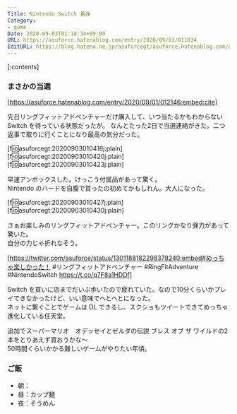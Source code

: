 ```yaml
---
Title: Nintendo Switch 着弾
Category:
- game
Date: 2020-09-03T01:18:34+09:00
URL: https://asuforce.hatenablog.com/entry/2020/09/03/011834
EditURL: https://blog.hatena.ne.jp/asuforcegt/asuforce.hatenablog.com/atom/entry/26006613623144742
---
```


[:contents]

###  まさかの当選

[https://asuforce.hatenablog.com/entry/2020/09/01/012146:embed:cite]

先日リングフィットアドベンチャーだけ購入して、いつ当たるかもわからない Switch を待っている状態だったが。
なんとたった2日で当選連絡がきた。二つ返事で取りに行くことになり最高の気分だった。

[f:id:asuforcegt:20200903010416j:plain][f:id:asuforcegt:20200903010420j:plain][f:id:asuforcegt:20200903010423j:plain]

早速アンボックスした。けっこう付属品があって驚く。  
Nintendo のハードを自腹で買ったの初めてかもしれん。大人になった。

[f:id:asuforcegt:20200903010427j:plain][f:id:asuforcegt:20200903010430j:plain]

さぁお楽しみのリングフィットアドベンチャー。このリングかなり弾力があって驚いた。  
自分の力じゃ折れなそう。

[https://twitter.com/asuforce/status/1301188182298378240:embed#めっちゃ楽しかった！ #リングフィットアドベンチャー #RingFitAdventure #NintendoSwitch https://t.co/q7F8a1HDDf]

Switch を買いに店までだいぶ歩いたので疲れていた。なので10分くらいかプレイできなかったけど、いい意味でへとへとになった。  
ネットに繋ぐことでゲームは DL できるし、スクショもツイートできてめっちゃ進化している任天堂。

追加でスーパーマリオ　オデッセイとゼルダの伝説 ブレス オブ ザ ワイルドの2本をとりあえず買おうかな～  
50時間くらいかかる難しいゲームがやりたい年頃。

### ご飯

- 朝：
- 昼：カップ麺
- 夜：そうめん
